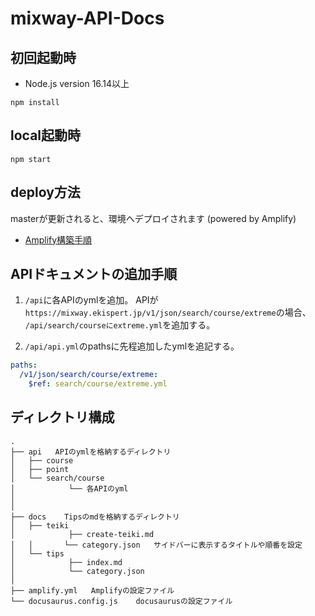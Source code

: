 # mixway-API-Docs

## 初回起動時
- Node.js version 16.14以上
```
npm install
```

## local起動時
```
npm start
```

## deploy方法
masterが更新されると、環境へデプロイされます (powered by Amplify)

- [Amplify構築手順](https://mixway.esa.io/posts/130)

## APIドキュメントの追加手順
1. `/api`に各APIのymlを追加。
APIが`https://mixway.ekispert.jp/v1/json/search/course/extreme`の場合、
`/api/search/courseにextreme.yml`を追加する。

2. `/api/api.yml`のpathsに先程追加したymlを追記する。
```yml:/api/api.yml
paths:
  /v1/json/search/course/extreme:
    $ref: search/course/extreme.yml
```

## ディレクトリ構成
```
.
├── api   APIのymlを格納するディレクトリ
│   ├── course
│   ├── point
│   └── search/course
│            └── 各APIのyml
│   
│
├── docs    Tipsのmdを格納するディレクトリ
│   ├── teiki
│            ├── create-teiki.md
│   │       └── category.json   サイドバーに表示するタイトルや順番を設定
│   └── tips
│            ├── index.md
│            └── category.json 
│
├── amplify.yml   Amplifyの設定ファイル
└── docusaurus.config.js    docusaurusの設定ファイル
```